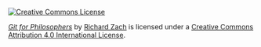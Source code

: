[![Creative Commons License](http://mirrors.creativecommons.org/presskit/buttons/88x31/png/by.png)](http://creativecommons.org/licenses/by/4.0/) 

_[Git for Philosophers](https://github.com/rzach/git4phi/)_ by [Richard
Zach](http://richardzach.org/) is licensed under a [Creative
Commons Attribution 4.0 International
License](http://creativecommons.org/licenses/by/4.0/).


